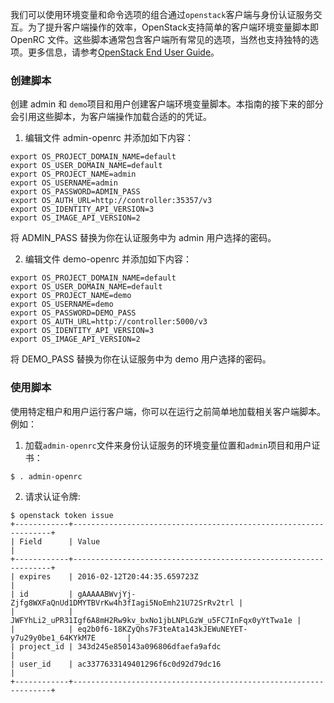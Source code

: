 
我们可以使用环境变量和命令选项的组合通过``openstack``客户端与身份认证服务交互。为了提升客户端操作的效率，OpenStack支持简单的客户端环境变量脚本即OpenRC 文件。这些脚本通常包含客户端所有常见的选项，当然也支持独特的选项。更多信息，请参考[OpenStack End User Guide](http://docs.openstack.org/user-guide/common/cli_set_environment_variables_using_openstack_rc.html)。

### 创建脚本

创建 admin 和 ``demo``项目和用户创建客户端环境变量脚本。本指南的接下来的部分会引用这些脚本，为客户端操作加载合适的的凭证。

1. 编辑文件 admin-openrc 并添加如下内容：

```
export OS_PROJECT_DOMAIN_NAME=default
export OS_USER_DOMAIN_NAME=default
export OS_PROJECT_NAME=admin
export OS_USERNAME=admin
export OS_PASSWORD=ADMIN_PASS
export OS_AUTH_URL=http://controller:35357/v3
export OS_IDENTITY_API_VERSION=3
export OS_IMAGE_API_VERSION=2
```

将 ADMIN_PASS 替换为你在认证服务中为 admin 用户选择的密码。

2. 编辑文件 demo-openrc 并添加如下内容：

```
export OS_PROJECT_DOMAIN_NAME=default
export OS_USER_DOMAIN_NAME=default
export OS_PROJECT_NAME=demo
export OS_USERNAME=demo
export OS_PASSWORD=DEMO_PASS
export OS_AUTH_URL=http://controller:5000/v3
export OS_IDENTITY_API_VERSION=3
export OS_IMAGE_API_VERSION=2
```

将 DEMO_PASS 替换为你在认证服务中为 demo 用户选择的密码。

### 使用脚本

使用特定租户和用户运行客户端，你可以在运行之前简单地加载相关客户端脚本。例如：

1. 加载``admin-openrc``文件来身份认证服务的环境变量位置和``admin``项目和用户证书：

```
$ . admin-openrc
```

2. 请求认证令牌:

```
$ openstack token issue
+------------+-----------------------------------------------------------------+
| Field      | Value                                                           |
+------------+-----------------------------------------------------------------+
| expires    | 2016-02-12T20:44:35.659723Z                                     |
| id         | gAAAAABWvjYj-Zjfg8WXFaQnUd1DMYTBVrKw4h3fIagi5NoEmh21U72SrRv2trl |
|            | JWFYhLi2_uPR31Igf6A8mH2Rw9kv_bxNo1jbLNPLGzW_u5FC7InFqx0yYtTwa1e |
|            | eq2b0f6-18KZyQhs7F3teAta143kJEWuNEYET-y7u29y0be1_64KYkM7E       |
| project_id | 343d245e850143a096806dfaefa9afdc                                |
| user_id    | ac3377633149401296f6c0d92d79dc16                                |
+------------+-----------------------------------------------------------------+
```